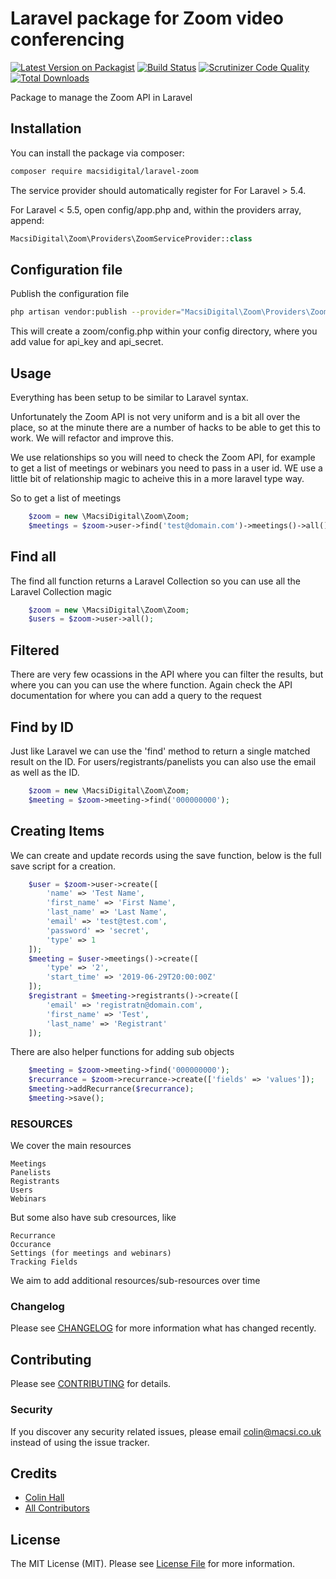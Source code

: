 # Laravel package for Zoom video conferencing

[![Latest Version on Packagist](https://img.shields.io/packagist/v/macsidigital/laravel-zoom.svg?style=flat-square)](https://packagist.org/packages/macsidigital/laravel-zoom)
[![Build Status](https://img.shields.io/travis/macsidigital/laravel-zoom/master.svg?style=flat-square)](https://travis-ci.org/MacsiDigital/laravel-zoom)
[![Scrutinizer Code Quality](https://scrutinizer-ci.com/g/MacsiDigital/laravel-zoom/badges/quality-score.png?b=master)](https://scrutinizer-ci.com/g/MacsiDigital/laravel-zoom/?branch=master)
[![Total Downloads](https://img.shields.io/packagist/dt/macsidigital/laravel-zoom.svg?style=flat-square)](https://packagist.org/packages/macsidigital/laravel-zoom)

Package to manage the Zoom API in Laravel

## Installation

You can install the package via composer:

```bash
composer require macsidigital/laravel-zoom
```

The service provider should automatically register for For Laravel > 5.4.

For Laravel < 5.5, open config/app.php and, within the providers array, append:

``` php
MacsiDigital\Zoom\Providers\ZoomServiceProvider::class
```

## Configuration file

Publish the configuration file

```bash
php artisan vendor:publish --provider="MacsiDigital\Zoom\Providers\ZoomServiceProvider"
```

This will create a zoom/config.php within your config directory, where you add value for api_key and api_secret.

## Usage

Everything has been setup to be similar to Laravel syntax.  

Unfortunately the Zoom API is not very uniform and is a bit all over the place, so at the minute there are a number of hacks to be able to get this to work.  We will refactor and improve this.

We use relationships so you will need to check the Zoom API, for example to get a list of meetings or webinars you need to pass in a user id. WE use a little bit of relationship magic to acheive this in a more laravel type way.

So to get a list of meetings

``` php
	$zoom = new \MacsiDigital\Zoom\Zoom;
	$meetings = $zoom->user->find('test@domain.com')->meetings()->all();
```

## Find all

The find all function returns a Laravel Collection so you can use all the Laravel Collection magic

``` php
	$zoom = new \MacsiDigital\Zoom\Zoom;
	$users = $zoom->user->all();
```

## Filtered

There are very few ocassions in the API where you can filter the results, but where you can you can use the where function.  Again check the API documentation for where you can add a query to the request

## Find by ID

Just like Laravel we can use the 'find' method to return a single matched result on the ID.  For users/registrants/panelists you can also use the email as well as the ID.

``` php
	$zoom = new \MacsiDigital\Zoom\Zoom;
	$meeting = $zoom->meeting->find('000000000');
```

## Creating Items

We can create and update records using the save function, below is the full save script for a creation.

``` php
	$user = $zoom->user->create([
        'name' => 'Test Name',
        'first_name' => 'First Name',
        'last_name' => 'Last Name',
        'email' => 'test@test.com',
        'password' => 'secret',
        'type' => 1
    ]);
    $meeting = $user->meetings()->create([
    	'type' => '2',
    	'start_time' => '2019-06-29T20:00:00Z'
    ]);
    $registrant = $meeting->registrants()->create([
    	'email' => 'registratn@domain.com',
    	'first_name' => 'Test',
    	'last_name' => 'Registrant'
    ]);
```

There are also helper functions for adding sub objects

``` php
    $meeting = $zoom->meeting->find('000000000');
    $recurrance = $zoom->recurrance->create(['fields' => 'values']);
    $meeting->addRecurrance($recurrance);
    $meeting->save();
```

### RESOURCES

We cover the main resources

```
Meetings
Panelists
Registrants
Users
Webinars
```

But some also have sub cresources, like

```
Recurrance
Occurance
Settings (for meetings and webinars)
Tracking Fields
```

We aim to add additional resources/sub-resources over time

### Changelog

Please see [CHANGELOG](CHANGELOG.md) for more information what has changed recently.

## Contributing

Please see [CONTRIBUTING](CONTRIBUTING.md) for details.

### Security

If you discover any security related issues, please email colin@macsi.co.uk instead of using the issue tracker.

## Credits

- [Colin Hall](https://github.com/macsidigital)
- [All Contributors](../../contributors)

## License

The MIT License (MIT). Please see [License File](LICENSE.md) for more information.